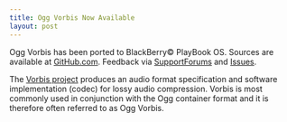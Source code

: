 ```yaml
---
title: Ogg Vorbis Now Available
layout: post
---
```


Ogg Vorbis has been ported to BlackBerry&copy; PlayBook OS.  Sources are available at [GitHub.com](http://github.com/blackberry/OggVorbis). Feedback via [SupportForums](http://supportforums.blackberry.com/t5/Native-SDK-for-BlackBerry-Tablet/bd-p/native_sdk) and [Issues](https://github.com/blackberry/OggVorbis/issues).

The [Vorbis project](http://vorbis.com) produces an audio format specification and software implementation (codec) for lossy audio compression. Vorbis is most commonly used in conjunction with the Ogg container format and it is therefore often referred to as Ogg Vorbis.